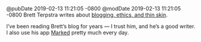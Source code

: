 @pubDate 2019-02-13 11:21:05 -0800
@modDate 2019-02-13 11:21:05 -0800
Brett Terpstra writes about <a href="http://brettterpstra.com/2019/02/13/on-blogging-ethics-and-thin-skin/">blogging, ethics, and thin skin</a>.

I’ve been reading Brett’s blog for years — I trust him, and he’s a good writer. I also use his app [Marked](http://marked2app.com/) pretty much every day.
